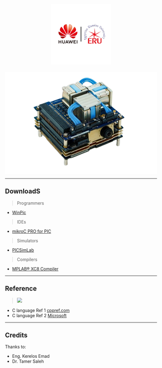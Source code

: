 
<h1 align="center">
  <br>
  <a href="https://www.facebook.com/profile.php?id=100091786663720"><img src="https://raw.githubusercontent.com/ah2devio/Huawei_MicroController/main/banner.png" alt="Huawei Academy ERU" width="200"></a>
</h1>

<p align="center">
  <img src="https://raw.githubusercontent.com/ah2devio/Huawei_MicroController/main/md_intro.png" alt="adcs_intro"  align="center"></a>
</p>


---
## DownloadS
> Programmers
- <a href="https://www.winpic800.com/descargas/WinPic800_V3_65.zip">WinPic</a>
> IDEs
- <a href="https://download.mikroe.com/setups/compilers/mikroc/pic/mikroc-pic-setup-v760.zip">mikroC PRO for PIC</a>
>Simulators
- <a href="https://sourceforge.net/projects/picsim/">PICSimLab</a>
> Compilers
- <a href="https://ww1.microchip.com/downloads/aemDocuments/documents/DEV/ProductDocuments/SoftwareTools/xc8-v2.46-full-install-windows-x64-installer.exe">MPLAB® XC8 Compiler</a>

---
## Reference
>  <a href=""><img src="https://img.shields.io/badge/C%20Reference%20-8A2BE2"></a>
-  C language Ref 1 [cppref.com](https://en.cppreference.com/w/c/language) 
-  C language Ref 2 [Microsoft](https://learn.microsoft.com/en-us/cpp/c-language/c-language-reference?view=msvc-170)
  
---

## Credits

Thanks to:

- Eng. Kerelos Emad
- Dr. Tamer Saleh 
